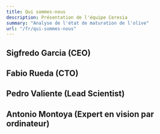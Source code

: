 ```yaml
---
title: Qui sommes-nous
description: Présentation de l'équipe Ceresia
summary: "Analyse de l'état de maturation de l'olive"
url: "/fr/qui-sommes-nous"
---
```


## Sigfredo Garcia (CEO)

## Fabio Rueda (CTO)

## Pedro Valiente (Lead Scientist)

## Antonio Montoya (Expert en vision par ordinateur)
